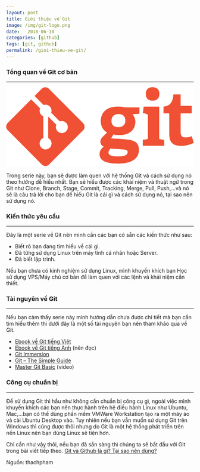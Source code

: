 ```yaml
---
layout: post
title: Giới thiệu về Git
image: /img/git-logo.png
date:   2018-06-30
categories: [github]
tags: [git, github]
permalink: /gioi-thieu-ve-git/
---
```

### Tổng quan về Git cơ bản
----
![Git Logo](/img/git-logo.png)

Trong serie này, bạn sẽ được làm quen với hệ thống Git và cách sử dụng nó theo hướng dễ hiểu nhất. Bạn sẽ hiểu được các khái niệm và thuật ngữ trong Git như Clone, Branch, Stage, Commit, Tracking, Merge, Pull, Push,…và nó sẽ là câu trả lời cho bạn để hiểu Git là cái gì và cách sử dụng nó, tại sao nên sử dụng nó.

### Kiến thức yêu cầu
----
Đây là một serie về Git nên mình cần các bạn có sẵn các kiến thức như sau:

* Biết rõ bạn đang tìm hiểu về cái gì.
* Đã từng sử dụng Linux trên máy tính cá nhân hoặc Server.
* Đã biết lập trình.

Nếu bạn chưa có kinh nghiệm sử dụng Linux, mình khuyến khích bạn Học sử dụng VPS/Máy chủ cơ bản để làm quen với các lệnh và khái niệm cần thiết.

### Tài nguyên về Git
---
Nếu bạn cảm thấy serie này mình hướng dẫn chưa được chi tiết mà bạn cần tìm hiểu thêm thì dưới đây là một số tài nguyên bạn nên tham khảo qua về Git.

* [Ebook về Git tiếng Việt](https://git-scm.com/book/vi/v1/B%E1%BA%AFt-%C4%90%E1%BA%A7u)
* [Ebook về Git tiếng Anh]((https://git-scm.com/book/en/v2/Getting-Started-About-Version-Control)) (nên đọc)
* [Git Immersion](http://gitimmersion.com/)
* [Git – The Simple Guide](https://rogerdudler.github.io/git-guide/)
* [Master Git Basic](https://vimeo.com/17118008) (video)

### Công cụ chuẩn bị
---
Để sử dụng Git thì hầu như không cần chuẩn bị công cụ gì, ngoài việc mình khuyến khích các bạn nên thực hành trên hệ điều hành Linux như Ubuntu, Mac,…bạn có thể dùng phần mềm VMWare Workstation tạo ra một máy ảo và cài Ubuntu Desktop vào. Tuy nhiên nếu bạn vẫn muốn sử dụng Git trên Windows thì cũng được thôi nhưng do Git là một hệ thống phát triển trên nền Linux nên bạn dùng Linux sẽ tiện hơn.

Chỉ cần như vậy thôi, nếu bạn đã sẵn sàng thì chúng ta sẽ bắt đầu với Git trong bài viết tiếp theo. [Git và Github là gì? Tại sao nên dùng?](https://xtapo.github.io/git-va-git-hub-la-gi-tai-sao-nen-dung/)

Nguồn: thachpham